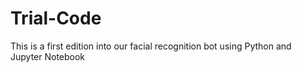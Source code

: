 # Trial-Code
This is a first edition into our facial recognition bot using Python and Jupyter Notebook

